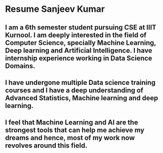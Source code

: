 # Resume Sanjeev Kumar
## I am a 6th semester student pursuing CSE at IIIT Kurnool. I am deeply interested in the field of Computer Science, specially Machine Learning, Deep learning and Artificial Intelligence. I have internship experience working in Data Science Domains.
## I have undergone multiple Data science training courses and I have a deep understanding of Advanced Statistics, Machine learning and deep learning. 
## I feel that Machine Learning and AI are the strongest tools that can help me achieve my dreams and hence, most of my work now revolves around this field.

